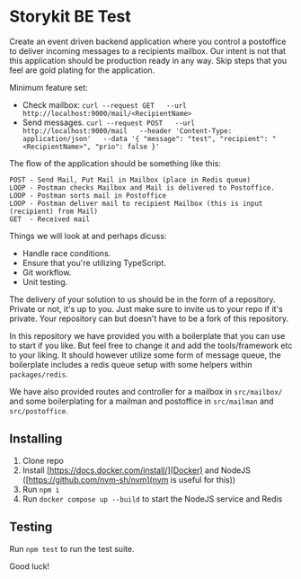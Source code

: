 # Storykit BE Test
Create an event driven backend application where you control a postoffice to deliver incoming messages to a recipients mailbox. Our intent is not that this application should be production ready in any way. Skip steps that you feel are gold plating for the application.

Minimum feature set:
* Check mailbox: `curl --request GET   --url http://localhost:9000/mail/<RecipientName>`
* Send messages. ```curl --request POST   --url http://localhost:9000/mail   --header 'Content-Type: application/json'   --data '{
"message": "test",
"recipient": "<RecipientName>",
"prio": false
}'```

The flow of the application should be something like this: 

```
POST - Send Mail, Put Mail in Mailbox (place in Redis queue)
LOOP - Postman checks Mailbox and Mail is delivered to Postoffice.
LOOP - Postman sorts mail in Postoffice
LOOP - Postman deliver mail to recipient Mailbox (this is input (recipient) from Mail)
GET  - Received mail
```

Things we will look at and perhaps dicuss:
* Handle race conditions.
* Ensure that you're utilizing TypeScript.
* Git workflow.
* Unit testing.

The delivery of your solution to us should be in the form of a repository. Private or not, it's up to you. Just make sure to invite us to your repo if it's private. Your repository can but doesn't have to be a fork of this repository.

In this repository we have provided you with a boilerplate that you can use to start if you like. But feel free to change it and add the tools/framework etc to your liking. It should however utilize some form of message queue, the boilerplate includes a redis queue setup with some helpers within `packages/redis`.

We have also provided routes and controller for a mailbox in `src/mailbox/` and some boilerplating for a mailman and postoffice in `src/mailman` and `src/postoffice`.
## Installing
1. Clone repo
2. Install [https://docs.docker.com/install/](Docker) and NodeJS ([https://github.com/nvm-sh/nvm](nvm is useful for this))
2. Run `npm i`
3. Run `docker compose up --build` to start the NodeJS service and Redis

## Testing
Run `npm test` to run the test suite.

Good luck!
